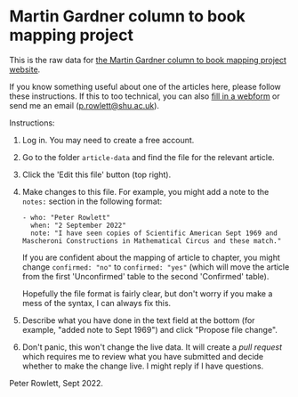 # Martin Gardner column to book mapping project

This is the raw data for [the Martin Gardner column to book mapping project website](https://peterrowlett.net/gardner-index/).

If you know something useful about one of the articles here, please follow these instructions. If this to too technical, you can also [fill in a webform](https://forms.gle/SgZhhDYw9L5xJBUp7) or send me an email (p.rowlett@shu.ac.uk).

Instructions:

1. Log in. You may need to create a free account.
2. Go to the folder `article-data` and find the file for the relevant article.
3. Click the 'Edit this file' button (top right).
4. Make changes to this file. For example, you might add a note to the `notes:` section in the following format:
    ```
    - who: "Peter Rowlett"
      when: "2 September 2022"
      note: "I have seen copies of Scientific American Sept 1969 and Mascheroni Constructions in Mathematical Circus and these match."
    ```

    If you are confident about the mapping of article to chapter, you might change `confirmed: "no"` to `confirmed: "yes"` (which will move the article from the first 'Unconfirmed' table to the second 'Confirmed' table).

    Hopefully the file format is fairly clear, but don't worry if you make a mess of the syntax, I can always fix this.
5. Describe what you have done in the text field at the bottom (for example, "added note to Sept 1969") and click "Propose file change".
6. Don't panic, this won't change the live data. It will create a *pull request* which requires me to review what you have submitted and decide whether to make the change live. I might reply if I have questions.

Peter Rowlett, Sept 2022.
